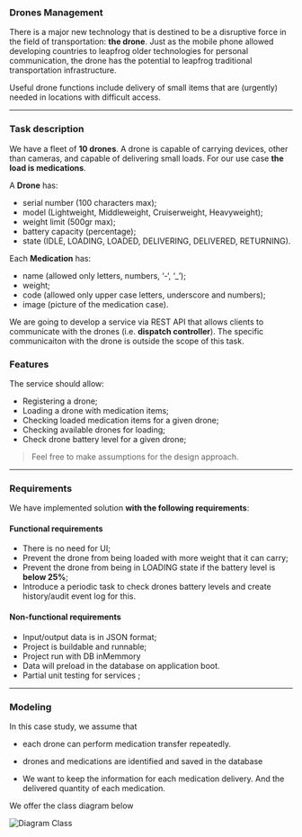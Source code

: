 ### Drones Management
 
There is a major new technology that is destined to be a disruptive force in the field of transportation: **the drone**. Just as the mobile phone allowed developing countries to leapfrog older technologies for personal communication, the drone has the potential to leapfrog traditional transportation infrastructure.
 
Useful drone functions include delivery of small items that are (urgently) needed in locations with difficult access.
 
---
 
### Task description
 
We have a fleet of **10 drones**. A drone is capable of carrying devices, other than cameras, and capable of delivering small loads. For our use case **the load is medications**.
 
A **Drone** has:
- serial number (100 characters max);
- model (Lightweight, Middleweight, Cruiserweight, Heavyweight);
- weight limit (500gr max);
- battery capacity (percentage);
- state (IDLE, LOADING, LOADED, DELIVERING, DELIVERED, RETURNING).
 
Each **Medication** has: 
- name (allowed only letters, numbers, ‘-‘, ‘_’);
- weight;
- code (allowed only upper case letters, underscore and numbers);
- image (picture of the medication case).
 
We are going to develop a service via REST API that allows clients to communicate with the drones (i.e. **dispatch controller**).
The specific communicaiton with the drone is outside the scope of this task. 
 
### Features
The service should allow:
- Registering a drone;
- Loading a drone with medication items;
- Checking loaded medication items for a given drone; 
- Checking available drones for loading;
- Check drone battery level for a given drone;
 
> Feel free to make assumptions for the design approach. 
 
---
 
### Requirements
 
We have implemented solution **with the following requirements**: 
 
#### Functional requirements
 
- There is no need for UI;
- Prevent the drone from being loaded with more weight that it can carry;
- Prevent the drone from being in LOADING state if the battery level is **below 25%**;
- Introduce a periodic task to check drones battery levels and create history/audit event log for this.
 
 
#### Non-functional requirements
 
- Input/output data is in JSON format;
- Project is buildable and runnable;
- Project run with DB inMemmory
- Data will preload in the database on application boot.
- Partial unit testing for services ;

---
### Modeling

In this case study, we assume that
- each drone can perform medication transfer repeatedly.

- drones and medications are identified and saved in the database

- We want to keep the information for each medication delivery. And the delivered quantity of each medication.

We offer the class diagram below

![Diagram Class](docs/conception.drawio.svg)
